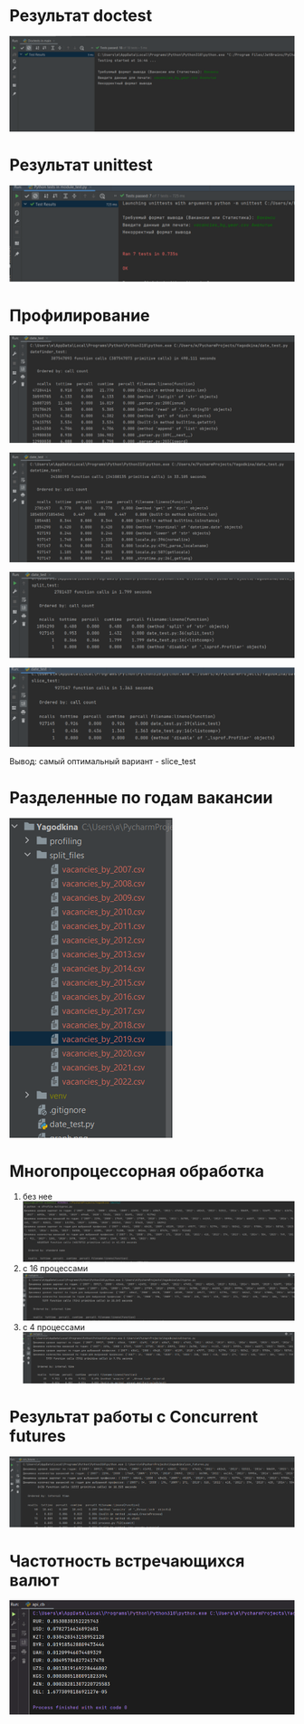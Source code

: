 # Результат doctest

![](img/img.png)

# Результат unittest

![](img/img_1.png)

# Профилирование
![](profiling/datefinder.png)

![](profiling/datetime.png)

![](profiling/split.png)

![](profiling/slice.png)

Вывод: самый оптимальный вариант - slice_test

# Разделенные по годам вакансии
![img_2.png](img/img_2.png)

# Многопроцессорная обработка
1) без нее
![bmp.png](img/bmp.png)
2) с 16 процессами
![16proc.png](img/16proc.png)
3) с 4 процессами
![4proc.png](img/4proc.png)

# Результат работы с Concurrent futures
![con-fut.png](img/con-fut.png)

# Частотность встречающихся валют 
![frequency.png](img/frequency.png)